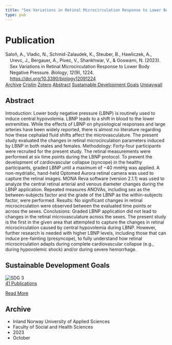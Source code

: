 ```yaml
---
title: "Sex Variations in Retinal Microcirculation Response to Lower Body Negative Pressure"
type: pub
---
```

<h1>Publication</h1>
<article id="csl-bib-container-ZWQHEFJ2" class="csl-bib-container">
  <div class="csl-bib-body" style="line-height: 1.35; padding-left: 1em; text-indent:-1em;">
  <div class="csl-entry">Salo&#x148;, A., Vladic, N., Schmid-Zalaudek, K., Steuber, B., Hawliczek, A., Urevc, J., Bergauer, A., Pivec, V., Shankhwar, V., &amp; Goswami, N. (2023). Sex Variations in Retinal Microcirculation Response to Lower Body Negative Pressure. <i>Biology</i>, <i>12</i>(9), 1224. <a href="https://doi.org/10.3390/biology12091224">https://doi.org/10.3390/biology12091224</a></div>
</div>
  <div class="csl-bib-buttons">
    <a href="#taxonomy-article-ZWQHEFJ2" class="csl-bib-button">Archive</a>
    <a href="https://app.cristin.no/results/show.jsf?id=2187619" alt="Cristin URL" class="csl-bib-button">Cristin</a>
    <a href="http://zotero.org/groups/5022929/items/ZWQHEFJ2" alt="Zotero URL" class="csl-bib-button">Zotero</a>
    <a href="#abstract-article-ZWQHEFJ2" class="csl-bib-button">Abstract</a>
    <a href="#sdg-article-ZWQHEFJ2" class="csl-bib-button">Sustainable Development Goals</a>
    <a href="https://doi.org/10.3390/biology12091224" class="csl-bib-button">Unpaywall</a>
  </div>
  <div id="csl-bib-meta-container-ZWQHEFJ2"></div>
</article>
<div id="csl-bib-meta-ZWQHEFJ2" class="csl-bib-meta">
  <article id="abstract-article-ZWQHEFJ2" class="abstract-article">
    <h1>Abstract</h1>
    Introduction: Lower body negative pressure (LBNP) is routinely used to induce central hypovolemia. LBNP leads to a shift in blood to the lower extremities. While the effects of LBNP on physiological responses and large arteries have been widely reported, there is almost no literature regarding how these cephalad fluid shifts affect the microvasculature. The present study evaluated the changes in retinal microcirculation parameters induced by LBNP in both males and females. Methodology: Forty-four participants were recruited for the present study. The retinal measurements were performed at six time points during the LBNP protocol. To prevent the development of cardiovascular collapse (syncope) in the healthy participants, graded LBNP until a maximum of −40 mmHg was applied. A non-mydriatic, hand-held Optomed Aurora retinal camera was used to capture the retinal images. MONA Reva software (version 2.1.1) was used to analyze the central retinal arterial and venous diameter changes during the LBNP application. Repeated measures ANOVAs, including sex as the between-subjects factor and the grade of the LBNP as the within-subjects factor, were performed. Results: No significant changes in retinal microcirculation were observed between the evaluated time points or across the sexes. Conclusions: Graded LBNP application did not lead to changes in the retinal microvasculature across the sexes. The present study is the first in the given area that attempted to capture the changes in retinal microcirculation caused by central hypovolemia during LBNP. However, further research is needed with higher LBNP levels, including those that can induce pre-fainting (presyncope), to fully understand how retinal microcirculation adapts during complete cardiovascular collapse (e.g., during hypovolemic shock) and/or during severe hemorrhage.
  </article>
  <article id="sdg-article-ZWQHEFJ2" class="sdg-article">
    <h1>Sustainable Development Goals</h1>
    <div class="sdg-container"><div id="sdg3" class="sdg">
<img src="{{< params subfolder >}}images/sdg/sdg03_en.png" class="image" alt="SDG 3">
<div class="sdg-overlay">
<a href="{{< params subfolder >}}en/archive/?sdg=3#archive" class="sdg-publication-count"><span>41</span> Publications</a>
<p><a href="https://sdgs.un.org/goals/goal3" class="sdg-read-more">Read More</a></p>
</div>
</div></div>
  </article>
  <article id="taxonomy-article-ZWQHEFJ2" class="taxonomy-article">
    <h1>Archive</h1>
    <ul>
      <li>Inland Norway University of Applied Sciences</li>
      <li>Faculty of Social and Health Sciences</li>
      <li>2023</li>
      <li>October</li>
    </ul>
  </article>
</div>
